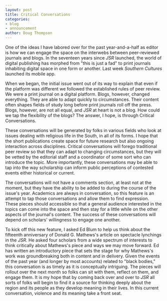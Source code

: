 ```yaml
---
layout: post
title: Critical Conversations
categories:
- blog
- announcement
author: Doug Thompson
---
```

One of the ideas I have labored over for the past year-and-a-half as editor is how we can engage the space on the interwebs between peer-reviewed journals and blogs. In the seventeen years since *JSR* launched, the world of digital publishing has morphed from "this is just a fad" to print journals inhabiting digital space in one form or another. Last week *Southern Cultures* launched its mobile app. 

When we began, the initial issue went out of its way to explain that even if the platform was different we followed the established rules of peer review. We were a print journal on a digital platform. Blogs, however, changed everything. They are able to adapt quickly to circumstances. Their content often shapes fields of study long before print journals roll off the press. Blogs, however, are not all equal, and *JSR* at heart is not a blog. How could we tap the flexibility of the blogs? The answer, I hope, is through Critical Conversations. 

These conversations will be generated by folks in various fields who look at issues dealing with religious life in the South, in all of its forms. I hope that the short publications create space for future research but also ongoing interaction across disciplines. Critical conversations will forego traditional peer review so that they can adapt to changing circumstances, but they will be vetted by the editorial staff and a coordinator of some sort who can introduce the topic. More importantly, these conversations may be able to tap into the way scholarship can inform public perceptions of contested events either historical or current. 

The conversations will not have a comments section, at least not at the moment, but they have the ability to be added to during the course of the issue's year. Academics are always in conversation, so this feature is an attempt to tap those conversations and allow them to find expression. These pieces should accessible so that a general audience interested in the topics can come into the space and then stay for a little while on the other aspects of the journal's content. The success of these conversations will depend on scholars' willingness to engage one another.

To kick off this new feature, I asked Ed Blum to help us think about the fifteenth anniversary of Donald G. Mathews's article on spectacle lynchings in the *JSR*. He asked four scholars from a wide spectrum of interests to think critically about Mathews's piece and ways we may move forward. Ed has written an introductory piece that sets the stage for why Mathews's work was groundbreaking both in content and in delivery. Given the events of the past year (and longer by most accounts) related to "black bodies," this conversation is as timely as it is conceptually intriguing. The pieces will rollout over the next month so folks can sit with them, reflect on them, and engage them. It is my hope that by coming back over and over to *JSR* all sorts of folks will begin to find it a source for thinking deeply about the region and its people as they develop meaning in their lives. In this current conversation, violence and its meaning take a front seat.